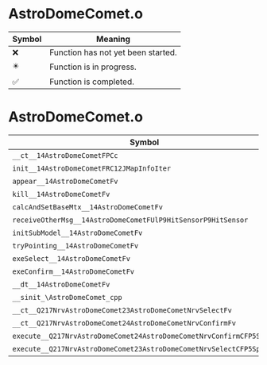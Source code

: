 # AstroDomeComet.o
| Symbol | Meaning 
| ------------- | ------------- 
| :x: | Function has not yet been started. 
| :eight_pointed_black_star: | Function is in progress. 
| :white_check_mark: | Function is completed. 


# AstroDomeComet.o
| Symbol | Decompiled? |
| ------------- | ------------- |
| `__ct__14AstroDomeCometFPCc` | :x: |
| `init__14AstroDomeCometFRC12JMapInfoIter` | :x: |
| `appear__14AstroDomeCometFv` | :x: |
| `kill__14AstroDomeCometFv` | :x: |
| `calcAndSetBaseMtx__14AstroDomeCometFv` | :x: |
| `receiveOtherMsg__14AstroDomeCometFUlP9HitSensorP9HitSensor` | :x: |
| `initSubModel__14AstroDomeCometFv` | :x: |
| `tryPointing__14AstroDomeCometFv` | :x: |
| `exeSelect__14AstroDomeCometFv` | :x: |
| `exeConfirm__14AstroDomeCometFv` | :x: |
| `__dt__14AstroDomeCometFv` | :x: |
| `__sinit_\AstroDomeComet_cpp` | :x: |
| `__ct__Q217NrvAstroDomeComet23AstroDomeCometNrvSelectFv` | :x: |
| `__ct__Q217NrvAstroDomeComet24AstroDomeCometNrvConfirmFv` | :x: |
| `execute__Q217NrvAstroDomeComet24AstroDomeCometNrvConfirmCFP5Spine` | :x: |
| `execute__Q217NrvAstroDomeComet23AstroDomeCometNrvSelectCFP5Spine` | :x: |
